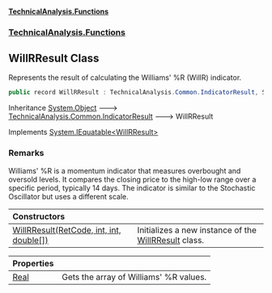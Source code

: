 #### [TechnicalAnalysis\.Functions](Atypical.TechnicalAnalysis.Functions.md 'Atypical\.TechnicalAnalysis\.Functions')
### [TechnicalAnalysis\.Functions](Atypical.TechnicalAnalysis.Functions.md#TechnicalAnalysis.Functions 'TechnicalAnalysis\.Functions')

## WillRResult Class

Represents the result of calculating the Williams' %R \(WillR\) indicator\.

```csharp
public record WillRResult : TechnicalAnalysis.Common.IndicatorResult, System.IEquatable<TechnicalAnalysis.Functions.WillRResult>
```

Inheritance [System\.Object](https://docs.microsoft.com/en-us/dotnet/api/System.Object 'System\.Object') &#129106; [TechnicalAnalysis\.Common\.IndicatorResult](https://docs.microsoft.com/en-us/dotnet/api/TechnicalAnalysis.Common.IndicatorResult 'TechnicalAnalysis\.Common\.IndicatorResult') &#129106; WillRResult

Implements [System\.IEquatable&lt;](https://docs.microsoft.com/en-us/dotnet/api/System.IEquatable-1 'System\.IEquatable\`1')[WillRResult](WillRResult.md 'TechnicalAnalysis\.Functions\.WillRResult')[&gt;](https://docs.microsoft.com/en-us/dotnet/api/System.IEquatable-1 'System\.IEquatable\`1')

### Remarks
Williams' %R is a momentum indicator that measures overbought and oversold levels\.
It compares the closing price to the high\-low range over a specific period, typically 14 days\.
The indicator is similar to the Stochastic Oscillator but uses a different scale\.

| Constructors | |
| :--- | :--- |
| [WillRResult\(RetCode, int, int, double\[\]\)](WillRResult.WillRResult(RetCode,int,int,double[]).md 'TechnicalAnalysis\.Functions\.WillRResult\.WillRResult\(TechnicalAnalysis\.Common\.RetCode, int, int, double\[\]\)') | Initializes a new instance of the [WillRResult](WillRResult.md 'TechnicalAnalysis\.Functions\.WillRResult') class\. |

| Properties | |
| :--- | :--- |
| [Real](WillRResult.Real.md 'TechnicalAnalysis\.Functions\.WillRResult\.Real') | Gets the array of Williams' %R values\. |
